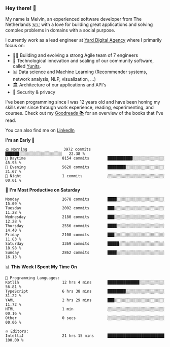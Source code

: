 ### Hey there! 👋

My name is Melvin, an experienced software developer from The Netherlands 🇳🇱 with a love for building great applications and solving complex problems in domains with a social purpose. 

I currently work as a lead engineer at [Yard Digital Agency](https://github.com/yardinternet) where I primarily focus on:

* 👏🏼 Building and evolving a strong Agile team of 7 engineers
* 🚀 Technological innovation and scaling of our community software, called [Yunits](https://www.yunits.com/).
* 📊 Data science and Machine Learning (Recommender systems, network analysis, NLP, visualization, ...)
* 🏛 Architecture of our applications and API's
* 🔐 Security & privacy

I've been programming since I was 12 years old and have been honing my skills ever since through work experience, reading, experimenting, and courses.
Check out my [Goodreads 📚](https://goodreads.com/melvinkoopmans) for an overview of the books that I've read. 

You can also find me on [LinkedIn](https://www.linkedin.com/in/melvinkoopmans)

<!--START_SECTION:waka-->
**I'm an Early 🐤** 

```text
🌞 Morning                3972 commits        ██████░░░░░░░░░░░░░░░░░░░   22.38 % 
🌆 Daytime                8154 commits        ███████████░░░░░░░░░░░░░░   45.95 % 
🌃 Evening                5620 commits        ████████░░░░░░░░░░░░░░░░░   31.67 % 
🌙 Night                  1 commits           ░░░░░░░░░░░░░░░░░░░░░░░░░   00.01 % 
```
📅 **I'm Most Productive on Saturday** 

```text
Monday                   2678 commits        ████░░░░░░░░░░░░░░░░░░░░░   15.09 % 
Tuesday                  2002 commits        ███░░░░░░░░░░░░░░░░░░░░░░   11.28 % 
Wednesday                2180 commits        ███░░░░░░░░░░░░░░░░░░░░░░   12.28 % 
Thursday                 2556 commits        ████░░░░░░░░░░░░░░░░░░░░░   14.40 % 
Friday                   2100 commits        ███░░░░░░░░░░░░░░░░░░░░░░   11.83 % 
Saturday                 3369 commits        █████░░░░░░░░░░░░░░░░░░░░   18.98 % 
Sunday                   2862 commits        ████░░░░░░░░░░░░░░░░░░░░░   16.13 % 
```


📊 **This Week I Spent My Time On** 

```text
💬 Programming Languages: 
Kotlin                   12 hrs 4 mins       ██████████████░░░░░░░░░░░   56.81 % 
TypeScript               6 hrs 38 mins       ████████░░░░░░░░░░░░░░░░░   31.22 % 
YAML                     2 hrs 29 mins       ███░░░░░░░░░░░░░░░░░░░░░░   11.72 % 
HTML                     1 min               ░░░░░░░░░░░░░░░░░░░░░░░░░   00.16 % 
Other                    0 secs              ░░░░░░░░░░░░░░░░░░░░░░░░░   00.06 % 

🔥 Editors: 
IntelliJ                 21 hrs 15 mins      █████████████████████████   100.00 % 
```


<!--END_SECTION:waka-->
